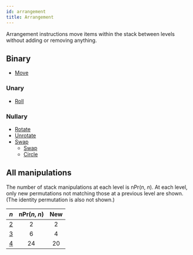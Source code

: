```yaml
---
id: arrangement
title: Arrangement
---
```


Arrangement instructions move items within the stack between levels without adding or removing anything.

## Binary

* [Move]

### Unary

* [Roll]

### Nullary

* [Rotate]
* [Unrotate]
* [Swap]
  * [Swap]
  * [Circle]

## All manipulations

The number of stack manipulations at each level is nPr(*n*, *n*). At each level, only new permutations not matching those at a previous level are shown. (The identity permutation is also not shown.)

|  *n*  | nPr(*n*, *n*) |  New  |
| :---: | :-----------: | :---: |
|  [2]  |       2       |   2   |
|  [3]  |       6       |   4   |
|  [4]  |      24       |  20   |


  [2]: rearrange-2.md
  [3]: rearrange-3.md
  [4]: rearrange-4.md
  [Move]: move.md
  [Roll]: roll.md
  [Rotate]: rotate.md
  [Unrotate]: unrotate.md
  [Swap]: swap.md
  [Circle]: circle.md